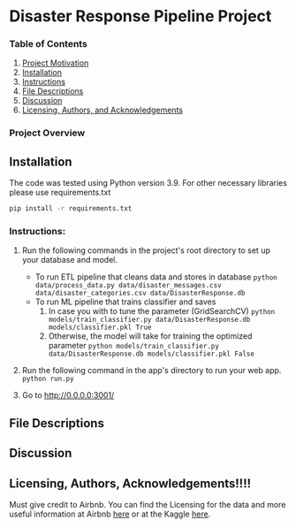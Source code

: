 # Disaster Response Pipeline Project
### Table of Contents


1. [Project Motivation](#overview)
2. [Installation](#installation)
3. [Instructions](#instructions)
4. [File Descriptions](#files)
5. [Discussion](#discussion )
6. [Licensing, Authors, and Acknowledgements](#licensing)

### Project Overview<a name="overview"></a>
## Installation <a name="installation"></a>
The code was tested using Python version 3.9. 
For other necessary libraries please use requirements.txt
```bash
pip install -r requirements.txt
```

### Instructions<a name="instructions"></a>:
1. Run the following commands in the project's root directory to set up your database and model.

    - To run ETL pipeline that cleans data and stores in database
        `python data/process_data.py data/disaster_messages.csv data/disaster_categories.csv data/DisasterResponse.db`
    - To run ML pipeline that trains classifier and saves
        1. In case you with to tune the parameter (GridSearchCV) 
        `python models/train_classifier.py data/DisasterResponse.db models/classifier.pkl True`
        2. Otherwise, the model will take for training the optimized parameter
        `python models/train_classifier.py data/DisasterResponse.db models/classifier.pkl False`

2. Run the following command in the app's directory to run your web app.
    `python run.py`

3. Go to http://0.0.0.0:3001/

## File Descriptions <a name="files"></a>
## Discussion <a name="discussion"></a>
## Licensing, Authors, Acknowledgements!!!!<a name="licensing"></a>


Must give credit to Airbnb.  You can find the Licensing for the data and more useful information  at Airbnb [here](http://insideairbnb.com/get-the-data.html) or at the Kaggle [here](https://www.kaggle.com/airbnb/seattle).
